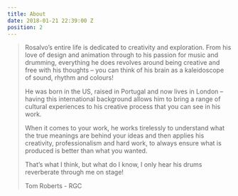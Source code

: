 ```yaml
---
title: About
date: 2018-01-21 22:39:00 Z
position: 2
---
```


<blockquote>
  <p>Rosalvo&rsquo;s&nbsp;entire life is dedicated to creativity and exploration. From his love of design and animation through to his passion for music and drumming, everything he does revolves around being creative and free with his thoughts &ndash; you can think of his brain as a kaleidoscope of sound, rhythm and colours!</p>
  
  <p>He was born in the US, raised in Portugal and now lives in London &ndash; having this international background allows him to bring a range of cultural experiences to his creative process that you can see in his work.</p>
  
  <p>When it comes to your work, he works tirelessly to understand what the true meanings are behind your ideas and then applies his creativity, professionalism and hard work, to always ensure what is produced is better than what you wanted.</p>
  
  <p>That&rsquo;s what I think, but what do I know, I only hear his drums reverberate through me on stage!</p>
  
  <p>Tom Roberts - RGC</p>
</blockquote>

